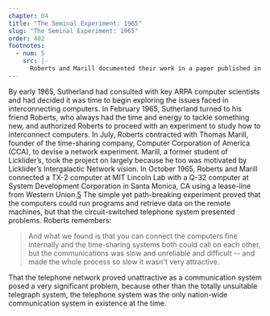 ```yaml
---
chapter: 04
title: "The Seminal Experiment: 1965"
slug: "The Seminal Experiment: 1965"
order: 402
footnotes:
  - num: 5
    src: |-
      Roberts and Marill documented their work in a paper published in the Proceedings of the AFIPS 1966 Spring Joint Computer Conference. (Lawrence G. Roberts, *The ARPANET and Computer Networks*, November 1966)
---
```


By early 1965, Sutherland had consulted with key ARPA computer scientists and had decided it was time to begin exploring the issues faced in interconnecting computers. In February 1965, Sutherland turned to his friend Roberts, who always had the time and energy to tackle something new, and authorized Roberts to proceed with an experiment to study how to interconnect computers. In July, Roberts contracted with Thomas Marill, founder of the time-sharing company, Computer Corporation of America (CCA), to devise a network experiment. Marill, a former student of Licklider’s, took the project on largely because he too was motivated by Licklider’s Intergalactic Network vision. In October 1965, Roberts and Marill connected a TX-2 computer at MIT Lincoln Lab with a Q-32 computer at System Development Corporation in Santa Monica, CA using a lease-line from Western Union.<a name="fnloc5" href="#fn5">5</a> The simple yet path-breaking experiment proved that the computers could run programs and retrieve data on the remote machines, but that the circuit-switched telephone system presented problems. Roberts remembers:

>And what we found is that you can connect the computers fine internally and the time-sharing systems both could call on each other, but the communications was slow and unreliable and difficult -- and made the whole process so slow it wasn't very attractive.

That the telephone network proved unattractive as a communication system posed a very significant problem, because other than the totally unsuitable telegraph system, the telephone system was the only nation-wide communication system in existence at the time.
